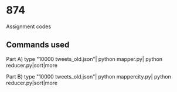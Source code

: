 # 874
Assignment codes

## Commands used

 Part A) type "10000 tweets_old.json"| python mapper.py| python reducer.py|sort|more

 Part B) type "10000 tweets_old.json"| python mappercity.py| python reducer.py|sort|more

